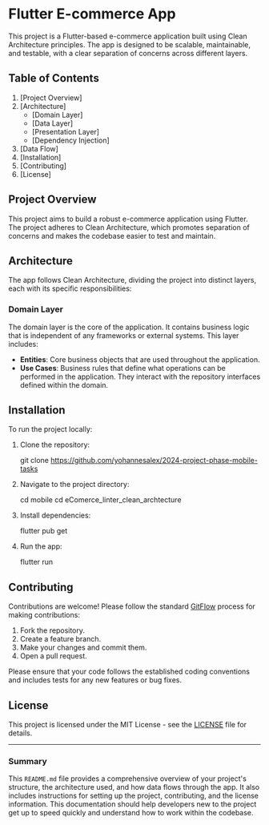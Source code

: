 # Flutter E-commerce App

This project is a Flutter-based e-commerce application built using Clean Architecture principles. The app is designed to be scalable, maintainable, and testable, with a clear separation of concerns across different layers.

## Table of Contents

1. [Project Overview]
2. [Architecture]
   - [Domain Layer]
   - [Data Layer]
   - [Presentation Layer]
   - [Dependency Injection]
3. [Data Flow]
4. [Installation]
5. [Contributing]
6. [License]

## Project Overview

This project aims to build a robust e-commerce application using Flutter. The project adheres to Clean Architecture, which promotes separation of concerns and makes the codebase easier to test and maintain.

## Architecture

The app follows Clean Architecture, dividing the project into distinct layers, each with its specific responsibilities:

### Domain Layer

The domain layer is the core of the application. It contains business logic that is independent of any frameworks or external systems. This layer includes:

- **Entities**: Core business objects that are used throughout the application.
- **Use Cases**: Business rules that define what operations can be performed in the application. They interact with the repository interfaces defined within the domain.


## Installation

To run the project locally:

1. Clone the repository:
   
   git clone https://github.com/yohannesalex/2024-project-phase-mobile-tasks
   
2. Navigate to the project directory:
   
   cd mobile
   cd eComerce_linter_clean_archtecture
  
   
3. Install dependencies:

   flutter pub get

4. Run the app:
   
   flutter run
  

## Contributing

Contributions are welcome! Please follow the standard [GitFlow](https://nvie.com/posts/a-successful-git-branching-model/) process for making contributions:

1. Fork the repository.
2. Create a feature branch.
3. Make your changes and commit them.
4. Open a pull request.

Please ensure that your code follows the established coding conventions and includes tests for any new features or bug fixes.

## License

This project is licensed under the MIT License - see the [LICENSE](LICENSE) file for details.

---

### Summary

This `README.md` file provides a comprehensive overview of your project's structure, the architecture used, and how data flows through the app. It also includes instructions for setting up the project, contributing, and the license information. This documentation should help developers new to the project get up to speed quickly and understand how to work within the codebase.